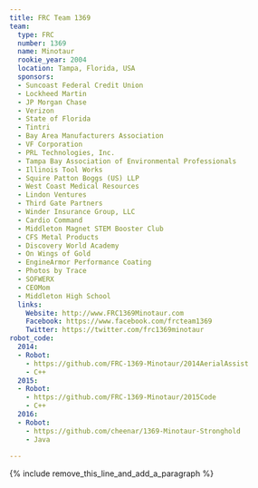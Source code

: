```yaml
---
title: FRC Team 1369
team:
  type: FRC
  number: 1369
  name: Minotaur
  rookie_year: 2004
  location: Tampa, Florida, USA
  sponsors:
  - Suncoast Federal Credit Union
  - Lockheed Martin
  - JP Morgan Chase
  - Verizon
  - State of Florida
  - Tintri
  - Bay Area Manufacturers Association
  - VF Corporation
  - PRL Technologies, Inc.
  - Tampa Bay Association of Environmental Professionals
  - Illinois Tool Works
  - Squire Patton Boggs (US) LLP
  - West Coast Medical Resources
  - Lindon Ventures
  - Third Gate Partners
  - Winder Insurance Group, LLC
  - Cardio Command
  - Middleton Magnet STEM Booster Club
  - CFS Metal Products
  - Discovery World Academy
  - On Wings of Gold
  - EngineArmor Performance Coating
  - Photos by Trace
  - SOFWERX
  - CEOMom
  - Middleton High School
  links:
    Website: http://www.FRC1369Minotaur.com
    Facebook: https://www.facebook.com/frcteam1369
    Twitter: https://twitter.com/frc1369minotaur
robot_code:
  2014:
  - Robot:
    - https://github.com/FRC-1369-Minotaur/2014AerialAssist
    - C++
  2015:
  - Robot:
    - https://github.com/FRC-1369-Minotaur/2015Code
    - C++
  2016:
  - Robot:
    - https://github.com/cheenar/1369-Minotaur-Stronghold
    - Java
    
---
```


{% include remove_this_line_and_add_a_paragraph %}
